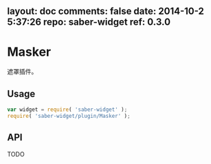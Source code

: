 layout: doc
comments: false
date: 2014-10-2 5:37:26
repo: saber-widget
ref: 0.3.0
---

# Masker

遮罩插件。


## Usage

``` javascript
var widget = require( 'saber-widget' );
require( 'saber-widget/plugin/Masker' );
```

## API

TODO

